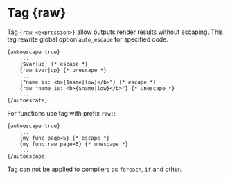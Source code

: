Tag {raw}
=========

Tag `{raw <expression>}` allow outputs render results without escaping.
This tag rewrite global option `auto_escape` for specified code.

```smarty
{autoescape true}
    ...
    {$var|up} {* escape *}
    {raw $var|up} {* unescape *}
    ...
    {"name is: <b>{$name|low}</b>"} {* escape *}
    {raw "name is: <b>{$name|low}</b>"} {* unescape *}
    ...
{/autoescate}
```

For functions use tag with prefix `raw:`:

```smarty
{autoescape true}
    ...
    {my_func page=5} {* escape *}
    {my_func:raw page=5} {* unescape *}
    ...
{/autoescape}
```

Tag can not be applied to compilers as `foreach`, `if` and other.
